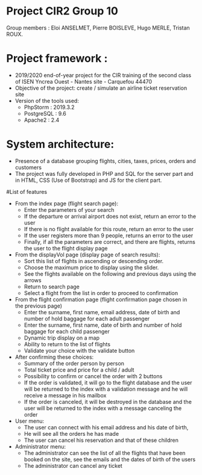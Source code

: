 # Project CIR2 Group 10
Group members : Eloi ANSELMET, Pierre BOISLEVE, Hugo MERLE, Tristan ROUX.

# Project framework :
- 2019/2020 end-of-year project for the CIR training of the second class of ISEN Yncrea Ouest - Nantes site - Carquefou 44470
- Objective of the project: create / simulate an airline ticket reservation site
- Version of the tools used:
    - PhpStorm : 2019.3.2
    - PostgreSQL : 9.6
    - Apache2 : 2.4

# System architecture:
- Presence of a database grouping flights, cities, taxes, prices, orders and customers
- The project was fully developed in PHP and SQL for the server part and in HTML, CSS (Use of Bootstrap) and JS for the client part.

#List of features
- From the index page (flight search page):
    - Enter the parameters of your search
    - If the departure or arrival airport does not exist, return an error to the user
    - If there is no flight available for this route, return an error to the user
    - If the user registers more than 9 people, returns an error to the user
    - Finally, if all the parameters are correct, and there are flights, returns the user to the flight display page
- From the displayVol page (display page of search results):
    - Sort this list of flights in ascending or descending order.
    - Choose the maximum price to display using the slider.
    - See the flights available on the following and previous days using the arrows
    - Return to search page
    - Select a flight from the list in order to proceed to confirmation
- From the flight confirmation page (flight confirmation page chosen in the previous page)
    - Enter the surname, first name, email address, date of birth and number of hold baggage for each adult passenger
    - Enter the surname, first name, date of birth and number of hold baggage for each child passenger
    - Dynamic trip display on a map
    - Ability to return to the list of flights
    - Validate your choice with the validate button
- After confirming these choices:
    - Summary of the order person by person
    - Total ticket price and price for a child / adult
    - Possibility to confirm or cancel the order with 2 buttons
    - If the order is validated, it will go to the flight database and the user will be returned to the index with a validation message and he will receive a message in his mailbox
    - If the order is canceled, it will be destroyed in the database and the user will be returned to the index with a message canceling the order
- User menu:
    - The user can connect with his email address and his date of birth,
    - He will see all the orders he has made
    - The user can cancel his reservation and that of these children
- Administrator menu:
    - The administrator can see the list of all the flights that have been booked on the site, see the emails and the dates of birth of the users
    - The administrator can cancel any ticket